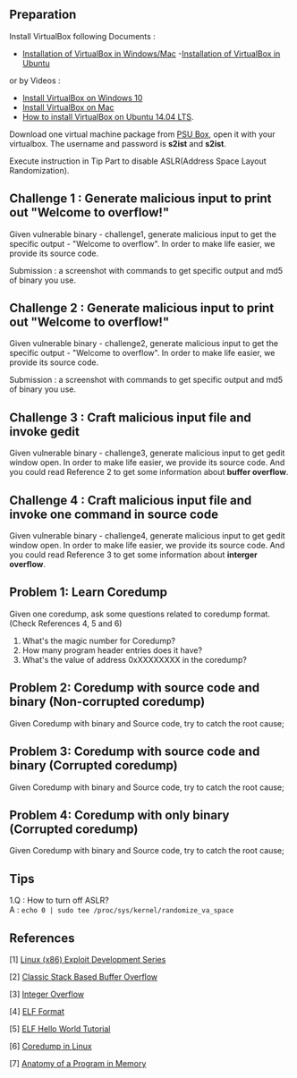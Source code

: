 
## Preparation

Install VirtualBox following Documents :
- [Installation of VirtualBox in Windows/Mac](https://github.com/psusecurity/psusecurity.github.io/raw/master/doc/VirtualBox_Installation.pdf)
-[Installation of VirtualBox in Ubuntu](https://github.com/psusecurity/psusecurity.github.io/raw/master/doc/Install_VirtualBox_on_Ubuntu.pdf)

or by Videos :

- [Install VirtualBox on Windows 10](https://www.youtube.com/watch?v=63_kPIQUPp8)
- [Install VirtualBox on Mac](https://www.youtube.com/watch?v=lEvM-No4eQo)
- [How to install VirtualBox on Ubuntu 14.04 LTS](https://www.youtube.com/watch?v=si0nSaCnNoY).

Download one virtual machine package from [PSU Box](https://psu.box.com/s/ad8oflskty9byy24urczunbu4z3py5a5), open it with your virtualbox. The username and password is **s2ist** and **s2ist**.

Execute instruction in Tip Part to disable ASLR(Address Space Layout Randomization).

## Challenge 1 : Generate malicious input to print out "Welcome to overflow!"

Given vulnerable binary - challenge1, generate malicious input to get the specific output - "Welcome to overflow". In order to make life easier, we provide its source code.

Submission : a screenshot with commands to get specific output and md5 of binary you use.

## Challenge 2 : Generate malicious input to print out "Welcome to overflow!"

Given vulnerable binary - challenge2, generate malicious input to get the specific output - "Welcome to overflow". In order to make life easier, we provide its source code.

Submission : a screenshot with commands to get specific output and md5 of binary you use.

## Challenge 3 : Craft malicious input file and invoke gedit

Given vulnerable binary - challenge3, generate malicious input to get gedit window open. In order to make life easier, we provide its source code. And you could read Reference 2 to get some information about **buffer overflow**.

## Challenge 4 : Craft malicious input file and invoke one command in source code

Given vulnerable binary - challenge4, generate malicious input to get gedit window open. In order to make life easier, we provide its source code. And you could read Reference 3 to get some information about **interger overflow**.

## Problem 1: Learn Coredump

Given one coredump, ask some questions related to coredump format. (Check References 4, 5 and 6)

1. What's the magic number for Coredump?
2. How many program header entries does it have?
3. What's the value of address 0xXXXXXXXX in the coredump?

## Problem 2: Coredump with source code and binary (Non-corrupted coredump)
 
Given Coredump with binary and Source code, try to catch the root cause;

## Problem 3: Coredump with source code and binary (Corrupted coredump)

Given Coredump with binary and Source code, try to catch the root cause;

## Problem 4: Coredump with only binary (Corrupted coredump)

Given Coredump with binary and Source code, try to catch the root cause;

## Tips

1.Q : How to turn off ASLR?    
  A : `echo 0 | sudo tee /proc/sys/kernel/randomize_va_space`

## References

[1] [Linux (x86) Exploit Development Series](https://sploitfun.wordpress.com/2015/06/26/linux-x86-exploit-development-tutorial-series/)

[2] [Classic Stack Based Buffer Overflow](https://sploitfun.wordpress.com/2015/05/08/classic-stack-based-buffer-overflow/)

[3] [Integer Overflow](https://sploitfun.wordpress.com/2015/06/23/integer-overflow/)

[4] [ELF Format](http://refspecs.linuxfoundation.org/LSB_4.1.0/LSB-Core-generic/LSB-Core-generic/elf-generic.html)

[5] [ELF Hello World Tutorial](http://www.cirosantilli.com/elf-hello-world/#generate-the-example)

[6] [Coredump in Linux](http://www.gabriel.urdhr.fr/2015/05/29/core-file/)

[7] [Anatomy of a Program in Memory](http://duartes.org/gustavo/blog/post/anatomy-of-a-program-in-memory/)
